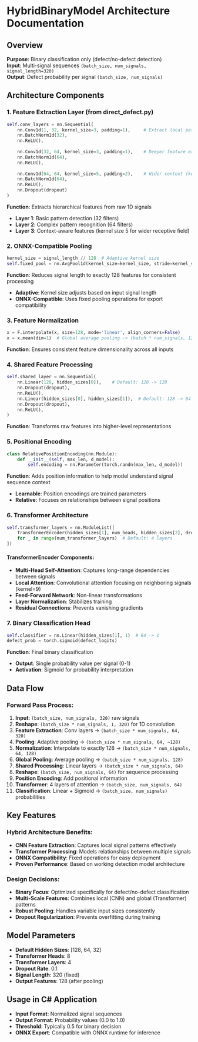 # HybridBinaryModel Architecture Documentation

## Overview
**Purpose**: Binary classification only (defect/no-defect detection)  
**Input**: Multi-signal sequences `(batch_size, num_signals, signal_length=320)`  
**Output**: Defect probability per signal `(batch_size, num_signals)`  

## Architecture Components

### 1. Feature Extraction Layer (from direct_defect.py)
```python
self.conv_layers = nn.Sequential(
    nn.Conv1d(1, 32, kernel_size=3, padding=1),     # Extract local patterns
    nn.BatchNorm1d(32),
    nn.ReLU(),
    
    nn.Conv1d(32, 64, kernel_size=3, padding=1),    # Deeper feature extraction
    nn.BatchNorm1d(64),
    nn.ReLU(),
    
    nn.Conv1d(64, 64, kernel_size=5, padding=2),    # Wider context (kernel=5)
    nn.BatchNorm1d(64),
    nn.ReLU(),
    nn.Dropout(dropout)
)
```
**Function**: Extracts hierarchical features from raw 1D signals
- **Layer 1**: Basic pattern detection (32 filters)
- **Layer 2**: Complex pattern recognition (64 filters)  
- **Layer 3**: Context-aware features (kernel size 5 for wider receptive field)

### 2. ONNX-Compatible Pooling
```python
kernel_size = signal_length // 128  # Adaptive kernel size
self.fixed_pool = nn.AvgPool1d(kernel_size=kernel_size, stride=kernel_size)
```
**Function**: Reduces signal length to exactly 128 features for consistent processing
- **Adaptive**: Kernel size adjusts based on input signal length
- **ONNX-Compatible**: Uses fixed pooling operations for export compatibility

### 3. Feature Normalization
```python
x = F.interpolate(x, size=128, mode='linear', align_corners=False)
x = x.mean(dim=1)  # Global average pooling -> (batch * num_signals, 128)
```
**Function**: Ensures consistent feature dimensionality across all inputs

### 4. Shared Feature Processing
```python
self.shared_layer = nn.Sequential(
    nn.Linear(128, hidden_sizes[0]),    # Default: 128 -> 128
    nn.Dropout(dropout),
    nn.ReLU(),
    nn.Linear(hidden_sizes[0], hidden_sizes[1]),  # Default: 128 -> 64
    nn.Dropout(dropout),
    nn.ReLU(),
)
```
**Function**: Transforms raw features into higher-level representations

### 5. Positional Encoding
```python
class RelativePositionEncoding(nn.Module):
    def __init__(self, max_len, d_model):
        self.encoding = nn.Parameter(torch.randn(max_len, d_model))
```
**Function**: Adds position information to help model understand signal sequence context
- **Learnable**: Position encodings are trained parameters
- **Relative**: Focuses on relationships between signal positions

### 6. Transformer Architecture
```python
self.transformer_layers = nn.ModuleList([
    TransformerEncoder(hidden_sizes[1], num_heads, hidden_sizes[2], dropout)
    for _ in range(num_transformer_layers)  # Default: 4 layers
])
```

#### TransformerEncoder Components:
- **Multi-Head Self-Attention**: Captures long-range dependencies between signals
- **Local Attention**: Convolutional attention focusing on neighboring signals (kernel=9)
- **Feed-Forward Network**: Non-linear transformations
- **Layer Normalization**: Stabilizes training
- **Residual Connections**: Prevents vanishing gradients

### 7. Binary Classification Head
```python
self.classifier = nn.Linear(hidden_sizes[1], 1)  # 64 -> 1
defect_prob = torch.sigmoid(defect_logits)
```
**Function**: Final binary classification
- **Output**: Single probability value per signal (0-1)
- **Activation**: Sigmoid for probability interpretation

## Data Flow

### Forward Pass Process:
1. **Input**: `(batch_size, num_signals, 320)` raw signals
2. **Reshape**: `(batch_size * num_signals, 1, 320)` for 1D convolution
3. **Feature Extraction**: Conv layers → `(batch_size * num_signals, 64, 320)`
4. **Pooling**: Adaptive pooling → `(batch_size * num_signals, 64, ~128)`
5. **Normalization**: Interpolate to exactly 128 → `(batch_size * num_signals, 64, 128)`
6. **Global Pooling**: Average pooling → `(batch_size * num_signals, 128)`
7. **Shared Processing**: Linear layers → `(batch_size * num_signals, 64)`
8. **Reshape**: `(batch_size, num_signals, 64)` for sequence processing
9. **Position Encoding**: Add positional information
10. **Transformer**: 4 layers of attention → `(batch_size, num_signals, 64)`
11. **Classification**: Linear + Sigmoid → `(batch_size, num_signals)` probabilities

## Key Features

### Hybrid Architecture Benefits:
- **CNN Feature Extraction**: Captures local signal patterns effectively
- **Transformer Processing**: Models relationships between multiple signals
- **ONNX Compatibility**: Fixed operations for easy deployment
- **Proven Performance**: Based on working detection model architecture

### Design Decisions:
- **Binary Focus**: Optimized specifically for defect/no-defect classification
- **Multi-Scale Features**: Combines local (CNN) and global (Transformer) patterns
- **Robust Pooling**: Handles variable input sizes consistently
- **Dropout Regularization**: Prevents overfitting during training

## Model Parameters
- **Default Hidden Sizes**: [128, 64, 32]
- **Transformer Heads**: 8
- **Transformer Layers**: 4
- **Dropout Rate**: 0.1
- **Signal Length**: 320 (fixed)
- **Output Features**: 128 (after pooling)

## Usage in C# Application
- **Input Format**: Normalized signal sequences
- **Output Format**: Probability values (0.0 to 1.0)
- **Threshold**: Typically 0.5 for binary decision
- **ONNX Export**: Compatible with ONNX runtime for inference

